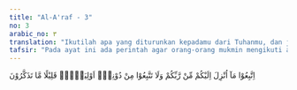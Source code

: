 ```yaml
---
title: "Al-A'raf - 3"
no: 3
arabic_no: ٣
translation: "Ikutilah apa yang diturunkan kepadamu dari Tuhanmu, dan janganlah kamu ikuti selain Dia sebagai pemimpin. Sedikit sekali kamu mengambil pelajaran."
tafsir: "Pada ayat ini ada perintah agar orang-orang mukmin mengikuti apa yang telah diturunkan kepada Muhammad oleh Allah yang menguasai dan mengatur segala gerak-gerik mereka, baik perintah itu menyuruh untuk mengerjakan sesuatu, maupun melarang mengerjakan sesuatu, karena apa yang telah diperintahkan-Nya mengandung kebaikan, kebenaran, kesejahteraan dan kebahagiaan. Dan, janganlah sekali-kali mereka mengikuti ajaran-ajaran selain dari ajaran Allah, begitu pula ajakan-ajakan yang bertentangan dengan ketentuan-ketentuan yang telah digariskan-Nya, karena yang demikian itu membahayakan mereka dan akan membawa pengikut-pengikutnya ke jalan yang sesat dan merusak akidah/akhlaknya dan sebagainya. Sekalipun hal-hal tersebut di atas telah menjadi kenyataan, dan disaksikan oleh mata kepala sendiri, tidaklah banyak orang yang menyadarinya, mengambil pelajaran dan iktibar daripadanya, bahkan ia tetap mengikuti keinginan nafsunya, dan ajakan setan yang dipertuannya."
---
```

اِتَّبِعُوْا مَآ اُنْزِلَ اِلَيْكُمْ مِّنْ رَّبِّكُمْ وَلَا تَتَّبِعُوْا مِنْ دُوْنِهٖٓ اَوْلِيَاۤءَۗ قَلِيْلًا مَّا تَذَكَّرُوْنَ 